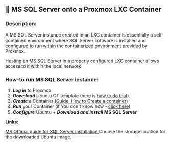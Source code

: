 ## 💾 MS SQL Server onto a Proxmox LXC Container

### **Description**: 
<div>A MS SQL Server instance created in an LXC container is essentially a self-contained environment where SQL Server software is installed and configured to run within the containerized environment provided by Proxmox.

Hosting an MS SQL Server in a properly configured LXC container allows access to it within the local network
</div>

### **How-to run MS SQL Server instance:**
1.  ***Log in*** to Proxmox
2.  ***Download*** Ubuntu CT template (here is [how to do that](www.google.pl))<br>
3.  ***Create*** a Container ([Guide: How to Create a container](https://github.com/wlodarczakm/ProxmoxSoftwareTestingLab/blob/4e236ccffef4daf9cce1e01fdf26f036c7fff384/MS%20SQL%20on%20Proxmox/Create%20Container%20-%20Ubuntu%20Template.md))
4.  ***Run*** your Container (if You don't know how - [click here]())
5.  ***Configure***  Ubuntu + ***Download and install*** **MS SQL Server**




 **Links:**

[MS Official guide for SQL Server installation ](https://learn.microsoft.com/en-us/sql/linux/quickstart-install-connect-ubuntu?view=sql-server-ver16&tabs=ubuntu2204)
Choose the storage location for the downloaded Ubuntu image.
